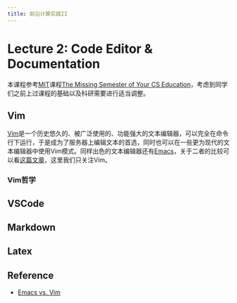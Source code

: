 ```yaml
---
title: 前沿计算实践II
---
```


# Lecture 2: Code Editor & Documentation

本课程参考[MIT](https://web.mit.edu/)课程[The Missing Semester of Your CS Education](https://missing.csail.mit.edu/)，考虑到同学们之前上过课程的基础以及科研需要进行适当调整。

## Vim

[Vim](https://www.vim.org/)是一个历史悠久的、被广泛使用的、功能强大的文本编辑器，可以完全在命令行下运行，于是成为了服务器上编辑文本的首选，同时也可以在一些更为现代的文本编辑器中使用Vim模式。同样出色的文本编辑器还有[Emacs](https://www.gnu.org/software/emacs/)，关于二者的比较可以看[这篇文章](https://www.diffen.com/difference/Emacs_vs_Vim)，这里我们只关注Vim。

### Vim哲学



## VSCode

## Markdown

## Latex

## Reference

* [Emacs vs. Vim](https://www.diffen.com/difference/Emacs_vs_Vim)